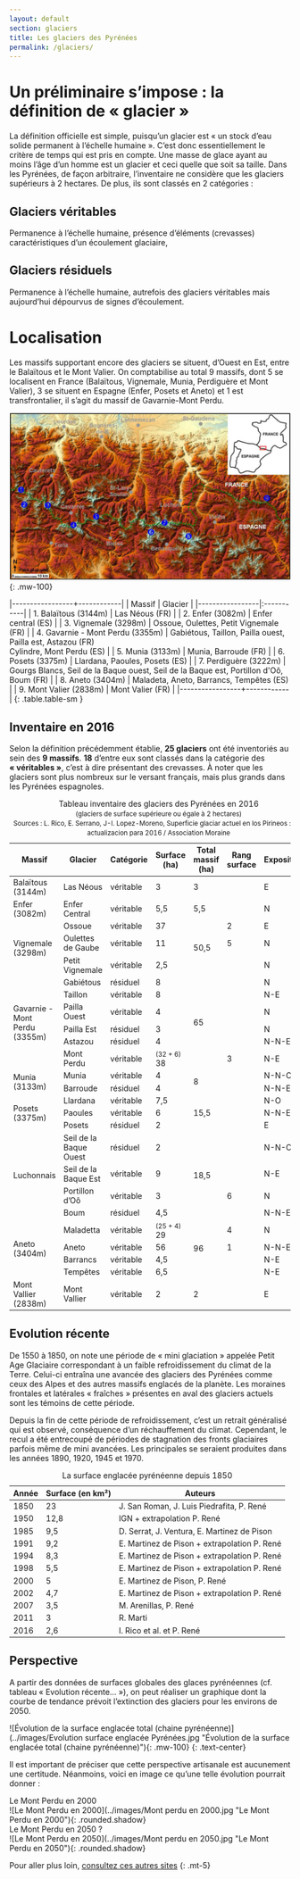 ```yaml
---
layout: default
section: glaciers
title: Les glaciers des Pyrénées
permalink: /glaciers/
---
```


# Un préliminaire s’impose : la définition de « glacier »

La définition officielle est simple, puisqu’un glacier est « un stock d’eau solide permanent à l’échelle humaine ». C’est donc essentiellement le critère de temps qui est pris en compte. Une masse de glace ayant au moins l’âge d’un homme est un glacier et ceci quelle que soit sa taille. Dans les Pyrénées, de façon arbitraire, l’inventaire ne considère que les glaciers supérieurs à 2 hectares. De plus, ils sont classés en 2 catégories :

## Glaciers véritables

Permanence à l’échelle humaine, présence d’éléments (crevasses) caractéristiques d’un écoulement glaciaire,

## Glaciers résiduels

Permanence à l’échelle humaine, autrefois des glaciers véritables mais aujourd’hui dépourvus de signes d’écoulement.

# Localisation

Les massifs supportant encore des glaciers se situent, d’Ouest en Est, entre le Balaïtous et le Mont Valier. On comptabilise au total 9 massifs, dont 5 se localisent en France (Balaïtous, Vignemale, Munia, Perdiguère et Mont Valier), 3 se situent en Espagne (Enfer, Posets et Aneto) et 1 est transfrontalier, il s’agit du massif de Gavarnie-Mont Perdu.

![Carte de localisation des glaciers des Pyrénées](../images/carte-3.jpg "Carte de localisation des glaciers des Pyrénées"){: .mw-100}

|-----------------+------------|
| Massif | Glacier    |
|-----------------|:-----------|
| 1. Balaïtous (3144m)  | Las Néous (FR) |
| 2. Enfer (3082m)  | Enfer central (ES) |
| 3. Vignemale (3298m)  | Ossoue, Oulettes, Petit Vignemale (FR) |
| 4. Gavarnie - Mont Perdu (3355m)  | Gabiétous, Taillon, Pailla ouest, Pailla est, Astazou (FR)<br>Cylindre, Mont Perdu (ES) |
| 5. Munia (3133m) | Munia, Barroude (FR) |
| 6. Posets (3375m) | Llardana, Paoules, Posets (ES) |
| 7. Perdiguère (3222m) | Gourgs Blancs, Seil de la Baque ouest, Seil de la Baque est, Portillon d'Oô, Boum (FR) |
| 8. Aneto (3404m) | Maladeta, Aneto, Barrancs, Tempêtes (ES) |
| 9. Mont Valier (2838m) | Mont Valier (FR) |
|-----------------+------------|
{: .table.table-sm }

## Inventaire en 2016

Selon la définition précédemment établie, **25 glaciers** ont été inventoriés au sein des **9 massifs**. **18** d’entre eux sont classés dans la catégorie des **« véritables »**, c’est à dire présentant des crevasses. À noter que les glaciers sont plus nombreux sur le versant français, mais plus grands dans les Pyrénées espagnoles.

<div class="table-responsive">
  <table class="table table-bordered table-sm">
    <caption>
      Tableau inventaire des glaciers des Pyrénées en 2016
      <br>
      <small>(glaciers de surface supérieure ou égale à 2 hectares)</small>
      <br>
      <small>Sources : L. Rico, E. Serrano, J-I. Lopez-Moreno, Superficie glaciar
      actuel en los Pirineos : una actualizacion para 2016 / Association Moraine</small>
    </caption>
    <thead>
      <tr>
        <th>Massif</th>
        <th>Glacier</th>
        <th>Catégorie</th>
        <th>Surface (ha)</th>
        <th>Total massif (ha)</th>
        <th>Rang surface</th>
        <th>Exposition</th>
      </tr>
    </thead>
    <tbody>
      <tr>
        <td>Balaïtous (3144m)</td>
        <td>Las Néous</td>
        <td>véritable</td>
        <td class="text-end">3</td>
        <td class="text-end">3</td>
        <td class="text-end">&nbsp;</td>
        <td>E</td>
      </tr>
      <tr class="fst-italic">
        <td>Enfer (3082m)</td>
        <td>Enfer Central</td>
        <td>véritable</td>
        <td class="text-end">5,5</td>
        <td class="text-end">5,5</td>
        <td class="text-end">&nbsp;</td>
        <td>N</td>
      </tr>
      <tr>
        <td rowspan="3" class="align-middle">Vignemale (3298m)</td>
        <td>Ossoue</td>
        <td>véritable</td>
        <td class="text-end">37</td>
        <td rowspan="3" class="align-middle text-end">50,5</td>
        <td class="text-end">2</td>
        <td>E</td>
      </tr>
      <tr>
        <td>Oulettes de Gaube</td>
        <td>véritable</td>
        <td class="text-end">11</td>
        <td class="text-end">5</td>
        <td>N</td>
      </tr>
      <tr>
        <td>Petit Vignemale</td>
        <td>véritable</td>
        <td class="text-end">2,5</td>
        <td>&nbsp;</td>
        <td>N</td>
      </tr>
      <tr>
        <td rowspan="6" class="align-middle">Gavarnie - <span class="fst-italic">Mont Perdu</span> (3355m)</td>
        <td>Gabiétous</td>
        <td>résiduel</td>
        <td class="text-end">8</td>
        <td rowspan="6" class="align-middle text-end">65</td>
        <td>&nbsp;</td>
        <td>N</td>
      </tr>
      <tr>
        <td>Taillon</td>
        <td>véritable</td>
        <td class="text-end">8</td>
        <td>&nbsp;</td>
        <td>N-E</td>
      </tr>
      <tr>
        <td>Pailla Ouest</td>
        <td>véritable</td>
        <td class="text-end">4</td>
        <td>&nbsp;</td>
        <td>N</td>
      </tr>
      <tr>
        <td>Pailla Est</td>
        <td>résiduel</td>
        <td class="text-end">3</td>
        <td>&nbsp;</td>
        <td>N</td>
      </tr>
      <tr>
        <td>Astazou</td>
        <td>résiduel</td>
        <td class="text-end">4</td>
        <td>&nbsp;</td>
        <td>N-N-E</td>
      </tr>
      <tr class="fst-italic">
        <td>Mont Perdu</td>
        <td>véritable</td>
        <td class="text-end"><small class="text-muted">(32 + 6)</small> 38</td>
        <td class="text-end">3</td>
        <td>N-E</td>
      </tr>
      <tr>
        <td rowspan="2" class="align-middle">Munia (3133m)</td>
        <td>Munia</td>
        <td>véritable</td>
        <td class="text-end">4</td>
        <td rowspan="2" class="align-middle text-end">8</td>
        <td>&nbsp;</td>
        <td>N-N-O</td>
      </tr>
      <tr>
        <td>Barroude</td>
        <td>résiduel</td>
        <td class="text-end">4</td>
        <td>&nbsp;</td>
        <td>N-N-E</td>
      </tr>
      <tr class="fst-italic">
        <td rowspan="3" class="align-middle">Posets (3375m)</td>
        <td>Llardana</td>
        <td>véritable</td>
        <td class="text-end">7,5</td>
        <td rowspan="3" class="align-middle text-end">15,5</td>
        <td>&nbsp;</td>
        <td>N-O</td>
      </tr>
      <tr class="fst-italic">
        <td>Paoules</td>
        <td>véritable</td>
        <td class="text-end">6</td>
        <td>&nbsp;</td>
        <td>N-N-E</td>
      </tr>
      <tr class="fst-italic">
        <td>Posets</td>
        <td>résiduel</td>
        <td class="text-end">2</td>
        <td>&nbsp;</td>
        <td>E</td>
      </tr>
      <tr>
        <td rowspan="4" class="align-middle">Luchonnais</td>
        <td>Seil de la Baque Ouest</td>
        <td>résiduel</td>
        <td class="text-end">2</td>
        <td rowspan="4" class="align-middle text-end">18,5</td>
        <td>&nbsp;</td>
        <td>N-N-O</td>
      </tr>
      <tr>
        <td>Seil de la Baque Est</td>
        <td>véritable</td>
        <td class="text-end">9</td>
        <td>&nbsp;</td>
        <td>N-E</td>
      </tr>
      <tr>
        <td>Portillon d’Oô</td>
        <td>véritable</td>
        <td class="text-end">3</td>
        <td class="text-end">6</td>
        <td>N</td>
      </tr>
      <tr>
        <td>Boum</td>
        <td>résiduel</td>
        <td class="text-end">4,5</td>
        <td>&nbsp;</td>
        <td>N-N-E</td>
      </tr>
      <tr class="fst-italic">
        <td rowspan="4" class="align-middle">Aneto (3404m)</td>
        <td>Maladetta</td>
        <td>véritable</td>
        <td class="text-end"><small class="text-muted">(25 + 4)</small> 29</td>
        <td rowspan="4" class="align-middle text-end">96</td>
        <td class="text-end">4</td>
        <td>N</td>
      </tr>
      <tr class="fst-italic">
        <td>Aneto</td>
        <td>véritable</td>
        <td class="text-end">56</td>
        <td class="text-end">1</td>
        <td>N-N-E</td>
      </tr>
      <tr class="fst-italic">
        <td>Barrancs</td>
        <td>véritable</td>
        <td class="text-end">4,5</td>
        <td>&nbsp;</td>
        <td>N-E</td>
      </tr>
      <tr class="fst-italic">
        <td>Tempêtes</td>
        <td>véritable</td>
        <td class="text-end">6,5</td>
        <td>&nbsp;</td>
        <td>N-E</td>
      </tr>
      <tr>
        <td>Mont Vallier (2838m)</td>
        <td>Mont Vallier</td>
        <td>véritable</td>
        <td class="text-end">2</td>
        <td class="text-end">2</td>
        <td>&nbsp;</td>
        <td>E</td>
      </tr>
    </tbody>
  </table>
</div>


## Evolution récente

De 1550 à 1850, on note une période de « mini glaciation » appelée Petit Age Glaciaire correspondant à un faible refroidissement du climat de la Terre. Celui-ci entraîna une avancée des glaciers des Pyrénées comme ceux des Alpes et des autres massifs englacés de la planète. Les moraines frontales et latérales « fraîches » présentes en aval des glaciers actuels sont les témoins de cette période.

Depuis la fin de cette période de refroidissement, c’est un retrait généralisé qui est observé, conséquence d’un réchauffement du climat. Cependant, le recul a été entrecoupé de périodes de stagnation des fronts glaciaires parfois même de mini avancées. Les principales se seraient produites dans les années 1890, 1920, 1945 et 1970.


<table class="table">
  <caption>
  La surface englacée pyrénéenne depuis 1850
  </caption>
  <thead>
    <tr>
      <th>Année</th>
      <th>Surface (en km²)</th>
      <th>Auteurs</th>
    </tr>
  </thead>
  <tbody>
    <tr>
      <td>1850</td>
      <td>23</td>
      <td>J. San Roman, J. Luis Piedrafita, P. René</td>
    </tr>
    <tr>
      <td>1950</td>
      <td>12,8</td>
      <td>IGN + extrapolation P. René</td>
    </tr>
    <tr>
      <td>1985</td>
      <td>9,5</td>
      <td>D. Serrat, J. Ventura, E. Martinez de Pison</td>
    </tr>
    <tr>
      <td>1991</td>
      <td>9,2</td>
      <td>E. Martinez de Pison + extrapolation P. René</td>
    </tr>
    <tr>
      <td>1994</td>
      <td>8,3</td>
      <td>E. Martinez de Pison + extrapolation P. René</td>
    </tr>
    <tr>
      <td>1998</td>
      <td>5,5</td>
      <td>E. Martinez de Pison + extrapolation P. René</td>
    </tr>
    <tr>
      <td>2000</td>
      <td>5</td>
      <td>E. Martinez de Pison, P. René</td>
    </tr>
    <tr>
      <td>2002</td>
      <td>4,7</td>
      <td>E. Martinez de Pison + extrapolation P. René</td>
    </tr>
    <tr>
      <td>2007</td>
      <td>3,5</td>
      <td>M. Arenillas, P. René</td>
    </tr>
    <tr>
      <td>2011</td>
      <td>3</td>
      <td>R. Marti</td>
    </tr>
    <tr>
      <td>2016</td>
      <td>2,6</td>
      <td>I. Rico et al. et P. René</td>
    </tr>
  </tbody>
</table>

## Perspective

A partir des données de surfaces globales des glaces pyrénéennes (cf. tableau « Evolution récente… »), on peut réaliser un graphique dont la courbe de tendance prévoit l’extinction des glaciers pour les environs de 2050.


![Évolution de la surface englacée total (chaine pyrénéenne)](../images/Evolution surface englacée Pyrénées.jpg "Évolution de la surface englacée total (chaine pyrénéenne)"){: .mw-100}
{: .text-center}


Il est important de préciser que cette perspective artisanale est aucunement une certitude. Néanmoins, voici en image ce qu’une telle évolution pourrait donner :


<div class="row">
  <div class="col text-center">
  Le Mont Perdu en 2000
  <br>
  <span markdown="1">
  ![Le Mont Perdu en 2000](../images/Mont perdu en 2000.jpg "Le Mont Perdu en 2000"){: .rounded.shadow}
  </span>
  </div>
  <div class="col text-center">
  Le Mont Perdu en 2050 ?
  <br>
  <span markdown="1">
  ![Le Mont Perdu en 2050](../images/Mont perdu en 2050.jpg "Le Mont Perdu en 2050"){: .rounded.shadow}
  </span>
  </div>
</div>

Pour aller plus loin, [consultez ces autres sites](../association/liens/)
{: .mt-5}
